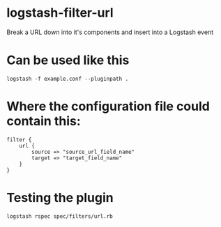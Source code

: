 # logstash-filter-url

Break a URL down into it's components and insert into a Logstash event

# Can be used like this

	logstash -f example.conf --pluginpath .

# Where the configuration file could contain this:

	filter {
		url {
			source => "source_url_field_name"
			target => "target_field_name"
		}
	}

# Testing the plugin

	logstash rspec spec/filters/url.rb
